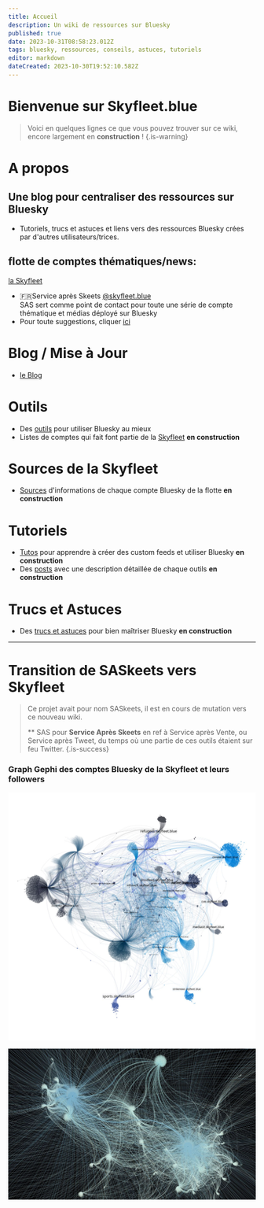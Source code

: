 ```yaml
---
title: Accueil
description: Un wiki de ressources sur Bluesky
published: true
date: 2023-10-31T08:58:23.012Z
tags: bluesky, ressources, conseils, astuces, tutoriels
editor: markdown
dateCreated: 2023-10-30T19:52:10.582Z
---
```


# Bienvenue sur Skyfleet.blue

> Voici en quelques lignes ce que vous pouvez trouver sur ce wiki, encore largement en **construction** ! 
{.is-warning}

# A propos
## Une blog pour centraliser des ressources sur Bluesky
- Tutoriels, trucs et astuces et liens vers des ressources Bluesky crées par d'autres utilisateurs/trices.

## flotte de comptes thématiques/news: 
[la Skyfleet](https://skyfleet.blue/fr/skyfleet)

- 🇫🇷Service après Skeets [@skyfleet.blue](https://bsky.app/profile/skyfleet.blue/follows)<br>
SAS sert comme point de contact pour toute une série de compte thématique et médias déployé sur Bluesky
- Pour toute suggestions, cliquer [ici](https://skyfleet.blue/fr/suggestions)


# Blog / Mise à Jour

- [le Blog](https://blog.skyfleet.blue/archive/) 


# Outils 
- Des [outils](https://skyfleet.blue/fr/outils) pour utiliser Bluesky au mieux 
- Listes de comptes qui fait font partie de la [Skyfleet](https://skyfleet.blue/fr/skyfleet) **en construction** 

# Sources de la Skyfleet
- [Sources](https://skyfleet.blue/fr/skyfleet) d'informations de chaque compte Bluesky de la flotte  **en construction**

# Tutoriels
- [Tutos](https://skyfleet.blue/fr/tutoriels) pour apprendre à créer des custom feeds et utiliser Bluesky **en construction** 
- Des [posts](https://blog.skyfleet.blue/archive/) avec une description détaillée de chaque outils **en construction** 

# Trucs et Astuces
- Des [trucs et astuces](https://skyfleet.blue/fr/tips) pour bien maîtriser Bluesky **en construction** 


---

# Transition de SASkeets vers Skyfleet

> Ce projet avait pour nom SASkeets, il est en cours de mutation vers ce nouveau wiki.
> 
> ** SAS pour **Service Après Skeets** en ref à Service après Vente, ou Service après Tweet, du temps où une partie de ces outils étaient sur feu Twitter. 
{.is-success}


### Graph Gephi des comptes Bluesky de la Skyfleet et leurs followers

![skyfleet.jpg](/images/skyfleet1.jpg)

![skyfleet.jpg](/images/skyfleet.jpg)